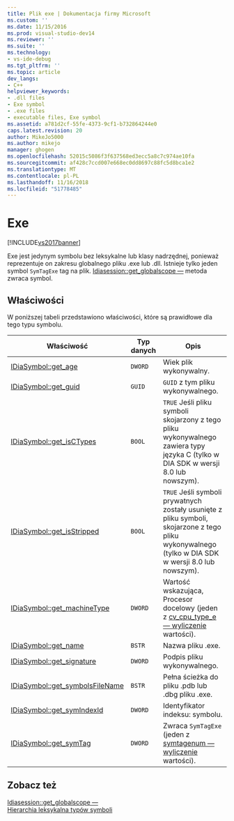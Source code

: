 ```yaml
---
title: Plik exe | Dokumentacja firmy Microsoft
ms.custom: ''
ms.date: 11/15/2016
ms.prod: visual-studio-dev14
ms.reviewer: ''
ms.suite: ''
ms.technology:
- vs-ide-debug
ms.tgt_pltfrm: ''
ms.topic: article
dev_langs:
- C++
helpviewer_keywords:
- .dll files
- Exe symbol
- .exe files
- executable files, Exe symbol
ms.assetid: a781d2cf-55fe-4373-9cf1-b732864244e0
caps.latest.revision: 20
author: MikeJo5000
ms.author: mikejo
manager: ghogen
ms.openlocfilehash: 52015c5086f3f637568ed3ecc5a8c7c974ae10fa
ms.sourcegitcommit: af428c7ccd007e668ec0dd8697c88fc5d8bca1e2
ms.translationtype: MT
ms.contentlocale: pl-PL
ms.lasthandoff: 11/16/2018
ms.locfileid: "51778485"
---
```

# <a name="exe"></a>Exe
[!INCLUDE[vs2017banner](../../includes/vs2017banner.md)]

Exe jest jedynym symbolu bez leksykalne lub klasy nadrzędnej, ponieważ reprezentuje on zakresu globalnego pliku .exe lub .dll. Istnieje tylko jeden symbol `SymTagExe` tag na plik. [Idiasession::get_globalscope —](../../debugger/debug-interface-access/idiasession-get-globalscope.md) metoda zwraca symbol.  
  
## <a name="properties"></a>Właściwości  
 W poniższej tabeli przedstawiono właściwości, które są prawidłowe dla tego typu symbolu.  
  
|Właściwość|Typ danych|Opis|  
|--------------|---------------|-----------------|  
|[IDiaSymbol::get_age](../../debugger/debug-interface-access/idiasymbol-get-age.md)|`DWORD`|Wiek plik wykonywalny.|  
|[IDiaSymbol::get_guid](../../debugger/debug-interface-access/idiasymbol-get-guid.md)|`GUID`|`GUID` z tym pliku wykonywalnego.|  
|[IDiaSymbol::get_isCTypes](../../debugger/debug-interface-access/idiasymbol-get-isctypes.md)|`BOOL`|`TRUE` Jeśli pliku symboli skojarzony z tego pliku wykonywalnego zawiera typy języka C (tylko w DIA SDK w wersji 8.0 lub nowszym).|  
|[IDiaSymbol::get_isStripped](../../debugger/debug-interface-access/idiasymbol-get-isstripped.md)|`BOOL`|`TRUE` Jeśli symboli prywatnych zostały usunięte z pliku symboli, skojarzone z tego pliku wykonywalnego (tylko w DIA SDK w wersji 8.0 lub nowszym).|  
|[IDiaSymbol::get_machineType](../../debugger/debug-interface-access/idiasymbol-get-machinetype.md)|`DWORD`|Wartość wskazująca, Procesor docelowy (jeden z [cv_cpu_type_e — wyliczenie](../../debugger/debug-interface-access/cv-cpu-type-e.md) wartości).|  
|[IDiaSymbol::get_name](../../debugger/debug-interface-access/idiasymbol-get-name.md)|`BSTR`|Nazwa pliku .exe.|  
|[IDiaSymbol::get_signature](../../debugger/debug-interface-access/idiasymbol-get-signature.md)|`DWORD`|Podpis pliku wykonywalnego.|  
|[IDiaSymbol::get_symbolsFileName](../../debugger/debug-interface-access/idiasymbol-get-symbolsfilename.md)|`BSTR`|Pełna ścieżka do pliku .pdb lub .dbg pliku .exe.|  
|[IDiaSymbol::get_symIndexId](../../debugger/debug-interface-access/idiasymbol-get-symindexid.md)|`DWORD`|Identyfikator indeksu: symbolu.|  
|[IDiaSymbol::get_symTag](../../debugger/debug-interface-access/idiasymbol-get-symtag.md)|`DWORD`|Zwraca `SymTagExe` (jeden z [symtagenum — wyliczenie](../../debugger/debug-interface-access/symtagenum.md) wartości).|  
  
## <a name="see-also"></a>Zobacz też  
 [Idiasession::get_globalscope —](../../debugger/debug-interface-access/idiasession-get-globalscope.md)   
 [Hierarchia leksykalna typów symboli](../../debugger/debug-interface-access/lexical-hierarchy-of-symbol-types.md)



